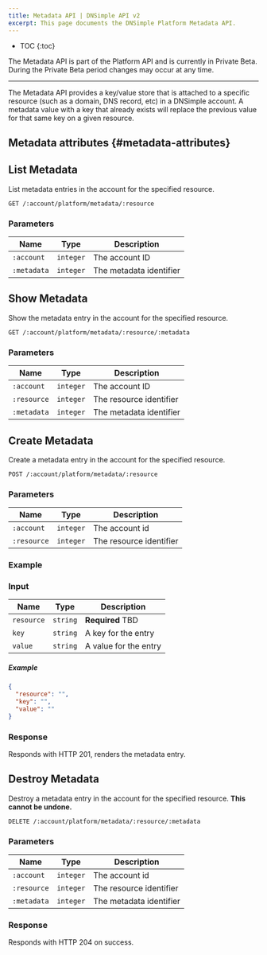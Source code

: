 ```yaml
---
title: Metadata API | DNSimple API v2
excerpt: This page documents the DNSimple Platform Metadata API.
---
```


* TOC
{:toc}

<note>
  The Metadata API is part of the Platform API and is currently in Private Beta. During the Private Beta period changes may occur at any time.
</note>

---

The Metadata API provides a key/value store that is attached to a specific resource (such as a domain, DNS record, etc) in a DNSimple account. A metadata value with a key that already exists will replace the previous value for that same key on a given resource.

## Metadata attributes {#metadata-attributes}

## List Metadata

List metadata entries in the account for the specified resource.

~~~
GET /:account/platform/metadata/:resource
~~~

### Parameters

Name | Type | Description
-----|------|------------
`:account` | `integer` | The account ID
`:metadata` | `integer` | The metadata identifier

## Show Metadata

Show the metadata entry in the account for the specified resource.

~~~
GET /:account/platform/metadata/:resource/:metadata
~~~

### Parameters

Name | Type | Description
-----|------|------------
`:account` | `integer` | The account ID
`:resource` | `integer` | The resource identifier
`:metadata` | `integer` | The metadata identifier

## Create Metadata

Create a metadata entry in the account for the specified resource.

~~~
POST /:account/platform/metadata/:resource
~~~

### Parameters

Name | Type | Description
-----|------|------------
`:account` | `integer` | The account id
`:resource` | `integer` | The resource identifier

### Example

### Input

Name | Type | Description
-----|------|------------
`resource` | `string` | **Required** TBD
`key` | `string` | A key for the entry
`value` | `string` | A value for the entry

##### Example

~~~json
{
  "resource": "",
  "key": "",
  "value": ""
}
~~~

### Response

Responds with HTTP 201, renders the metadata entry.

## Destroy Metadata

Destroy a metadata entry in the account for the specified resource. **This cannot be undone.**

~~~
DELETE /:account/platform/metadata/:resource/:metadata
~~~

### Parameters

Name | Type | Description
-----|------|------------
`:account` | `integer` | The account id
`:resource` | `integer` | The resource identifier
`:metadata` | `integer` | The metadata identifier

### Response

Responds with HTTP 204 on success.
